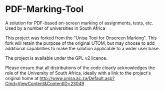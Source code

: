 PDF-Marking-Tool
================

A solution for PDF-based on-screen marking of assignments, tests, etc. Used by a number of universities in South Africa

This project was forked from the "Unisa Tool for Onscreen Marking". This fork will retain the purpose of the original UTOM, but may choose to add additional capabilities to make the solution applicable to a wider user base.

The project is available under the GPL v2 licence.

Please ensure that all distributions of the code clearly acknowledges the role of the University of South Africa, ideally with a link to the project's original home at http://www.unisa.ac.za/Default.asp?Cmd=ViewContent&ContentID=23049
